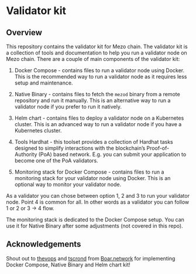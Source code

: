 # Validator kit

## Overview

This repository contains the validator kit for Mezo chain. The validator kit is a collection of tools and documentation to help you run a validator node on Mezo chain. There are a couple of main components of the validator kit:

1. Docker Compose - contains files to run a validator node using Docker. This is the recommended way to run a validator node as it requires less setup and maintenance.

2. Native Binary - contains files to fetch the `mezod` binary from a remote repository and run it manually. This is an alternative way to run a validator node if you prefer to run it natively.

3. Helm chart - contains files to deploy a validator node on a Kubernetes cluster. This is an advanced way to run a validator node if you have a Kubernetes cluster.

4. Tools Hardhat - this toolset provides a collection of Hardhat tasks designed to simplify interactions with the blockchain’s Proof-of-Authority (PoA) based network. E.g. you can submit your application to become one of the PoA validators.

5. Monitoring stack for Docker Compose - contains files to run a monitoring stack for your validator node using Docker. This is an optional way to monitor your validator node.

As a validator you can chose between option 1, 2 and 3 to run your validator node.
Point 4 is common for all.
In other words as a validator you can follow 1 or 2 or 3 -> 4 flow.

The monitoring stack is dedicated to the Docker Compose setup. You can use it
for Native Binary after some adjustments (not covered in this repo).

## Acknowledgements

Shout out to [thevops](https://github.com/thevops) and [tscrond](https://github.com/tscrond) from [Boar.network](https://boar.network/) for implementing Docker Compose, Native Binary and Helm chart kit!
